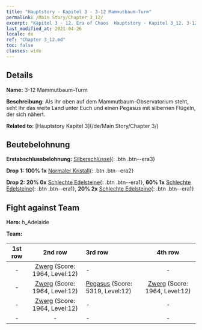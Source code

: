 ```yaml
---
title: "Hauptstory - Kapitel 3 - 3-12 Mammutbaum-Turm"
permalink: /Main Story/Chapter 3_12/
excerpt: "Kapitel 3 - 12. Era of Chaos  Hauptstory - Kapitel 3_12. 3-12 Mammutbaum-Turm"
last_modified_at: 2021-04-26
locale: de
ref: "Chapter 3_12.md"
toc: false
classes: wide
---
```


## Details

 **Name:** 3-12 Mammutbaum-Turm

 **Beschreibung:** Als Ihr oben auf dem Mammutbaum-Observatorium steht, seht Ihr das weite Land unter Euch und einen Pegasus mit silbernen Flügeln, der sich nähert.

 **Related to:** [Hauptstory Kapitel 3](/de/Main Story/Chapter 3/)

## Beutebelohnung

 **Erstabschlussbelohnung:** [Silberschlüssel](/ItemsDE/con_693/){: .btn .btn--era3}

 **Drop 1:** **100% 1x** [Normaler Kristall](/ItemsDE/mat_11/){: .btn .btn--era2}

 **Drop 2:** **20% 0x** [Schlechte Edelsteine](/ItemsDE/mat_4/){: .btn .btn--era1}, **60% 1x** [Schlechte Edelsteine](/ItemsDE/mat_4/){: .btn .btn--era1}, **20% 2x** [Schlechte Edelsteine](/ItemsDE/mat_4/){: .btn .btn--era1}


## Fight against Team
 **Hero:** h_Adelaide

 **Team:**


  | 1st row | 2nd row | 3rd row | 4th row |
  |:----:|:----:|:----|:----:|
  | - | [Zwerg](/de/units/Dwarf/) (Score: 1964, Level:12)  | - | - |
  | - | [Zwerg](/de/units/Dwarf/) (Score: 1964, Level:12)  | [Pegasus](/de/units/Pegasus/) (Score: 5319, Level:12)  | [Zwerg](/de/units/Dwarf/) (Score: 1964, Level:12)  |
  | - | [Zwerg](/de/units/Dwarf/) (Score: 1964, Level:12)  | - | - |
  | - | - | - | - |



